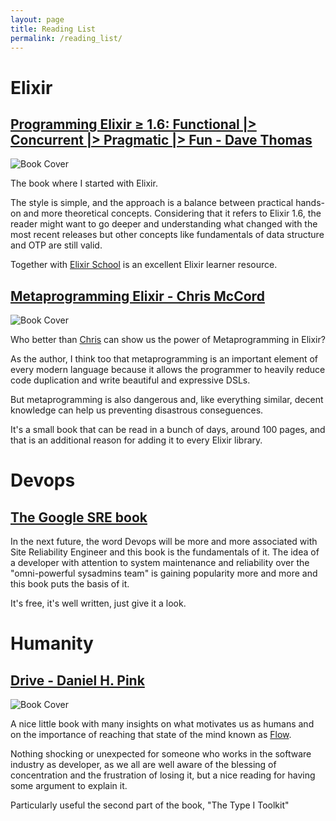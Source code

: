 ```yaml
---
layout: page
title: Reading List
permalink: /reading_list/
---
```

# Elixir
## [Programming Elixir ≥ 1.6: Functional |> Concurrent |> Pragmatic |> Fun - Dave Thomas](https://www.goodreads.com/book/show/40224740-programming-elixir-1-6)
![Book Cover](https://i.gr-assets.com/images/S/compressed.photo.goodreads.com/books/1529573913l/40224740._SX318_.jpg)

The book where I started with Elixir.

The style is simple, and the approach is a balance between practical hands-on and more theoretical concepts.
Considering that it refers to Elixir 1.6, the reader might want to go deeper and understanding what changed with the most recent releases but other concepts like fundamentals of data structure and OTP are still valid.

Together with [Elixir School](https://elixirschool.com/en/) is an excellent Elixir learner resource.

## [Metaprogramming Elixir - Chris McCord](https://www.goodreads.com/book/show/24791466-metaprogramming-elixir)
![Book Cover](https://i.gr-assets.com/images/S/compressed.photo.goodreads.com/books/1423129450l/24791466.jpg)

Who better than [Chris](http://www.chrismccord.com/) can show us the power of Metaprogramming in Elixir?

As the author, I think too that metaprogramming is an important element of every modern language because it allows the programmer to heavily reduce code duplication
and write beautiful and expressive DSLs.

But metaprogramming is also dangerous and, like everything similar, decent knowledge can help us preventing disastrous conseguences.

It's a small book that can be read in a bunch of days, around 100 pages, and that is an additional reason for adding it to every Elixir library.

# Devops

## [The Google SRE book](https://sre.google/workbook/table-of-contents/)

In the next future, the word Devops will be more and more associated with Site Reliability Engineer and this book is the fundamentals of it.
The idea of a developer with attention to system maintenance and reliability over the "omni-powerful sysadmins team" is gaining popularity more and more and this book puts
the basis of it.

It's free, it's well written, just give it a look.

# Humanity

## [Drive - Daniel H. Pink](https://www.goodreads.com/book/show/6452796-drive)
![Book Cover](https://i.gr-assets.com/images/S/compressed.photo.goodreads.com/books/1348931599l/6452796.jpg)

A nice little book with many insights on what motivates us as humans and on the importance of reaching that state of the mind known as [Flow](https://www.psychologytoday.com/us/basics/flow).

Nothing shocking or unexpected for someone who works in the software industry as developer, as we all are well aware of the blessing of concentration and the frustration of losing it, but a nice reading for having some argument to explain it.

Particularly useful the second part of the book, "The Type I Toolkit"